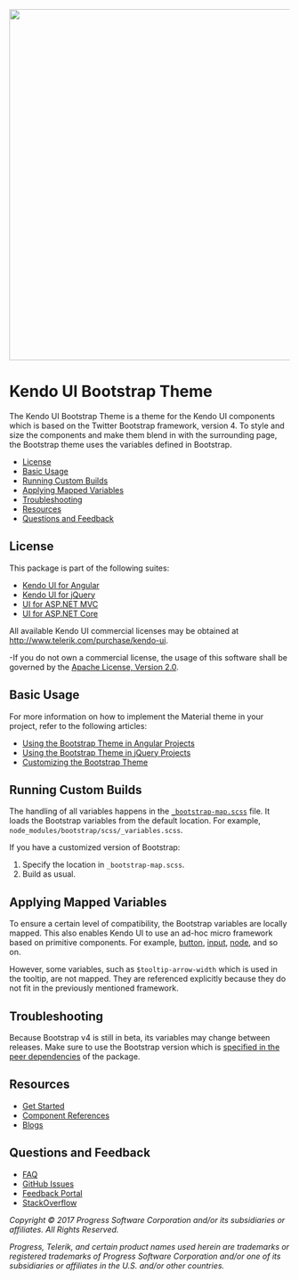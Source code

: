 <a href="https://www.telerik.com/kendo-angular-ui/" target="_blank">
<img width="631" src="https://www.telerik.com/kendo-angular-ui/npm-banner.svg">
</a>

# Kendo UI Bootstrap Theme

The Kendo UI Bootstrap Theme is a theme for the Kendo UI components which is based on the Twitter Bootstrap framework, version 4. To style and size the components and make them blend in with the surrounding page, the Bootstrap theme uses the variables defined in Bootstrap.

* [License](#license)
* [Basic Usage](#basic-usage)
* [Running Custom Builds](#running-custom-builds)
* [Applying Mapped Variables](#applying-mapped-variables)
* [Troubleshooting](#troubleshooting)
* [Resources](#resources)
* [Questions and Feedback](#questions-and-feedback)

## License

This package is part of the following suites:

* [Kendo UI for Angular](http://www.telerik.com/kendo-angular-ui/)
* [Kendo UI for jQuery](http://www.telerik.com/kendo-ui)
* [UI for ASP.NET MVC](http://www.telerik.com/aspnet-mvc)
* [UI for ASP.NET Core](http://www.telerik.com/aspnet-core-ui)

All available Kendo UI commercial licenses may be obtained at http://www.telerik.com/purchase/kendo-ui.

-If you do not own a commercial license, the usage of this software shall be governed by the [Apache License, Version 2.0](http://www.apache.org/licenses/LICENSE-2.0).

## Basic Usage

For more information on how to implement the Material theme in your project, refer to the following articles:

* [Using the Bootstrap Theme in Angular Projects](http://gyoshevlnx:4000/components/styling/)
* [Using the Bootstrap Theme in jQuery Projects](http://docs.telerik.com/kendo-ui/styles-and-layout/sass-themes)
* [Customizing the Bootstrap Theme](https://github.com/telerik/kendo-theme-default/blob/13713a572b392806ca7c2950f77f9b033f87d8ea/README.md)

## Running Custom Builds

The handling of all variables happens in the [`_bootstrap-map.scss`](src/_bootstrap-map.scss) file. It loads the Bootstrap variables from the default location. For example, `node_modules/bootstrap/scss/_variables.scss`.

If you have a customized version of Bootstrap:

1. Specify the location in `_bootstrap-map.scss`.
1. Build as usual.

## Applying Mapped Variables

To ensure a certain level of compatibility, the Bootstrap variables are locally mapped. This also enables Kendo UI to use an ad-hoc micro framework based on primitive components. For example, [button](src/mixins/appearance/_button.scss), [input](src/mixins/appearance/_input.scss), [node](src/mixins/appearance/_node.scss), and so on.

However, some variables, such as `$tooltip-arrow-width` which is used in the tooltip, are not mapped. They are referenced explicitly because they do not fit in the previously mentioned framework.

## Troubleshooting

Because Bootstrap v4 is still in beta, its variables may change between releases. Make sure to use the Bootstrap version which is [specified in the peer dependencies](package.json) of the package.

## Resources

- [Get Started](https://www.telerik.com/kendo-angular-ui/getting-started)
- [Component References](https://www.telerik.com/kendo-angular-ui/components)
- [Blogs](http://www.telerik.com/blogs/kendo-ui)

## Questions and Feedback

- [FAQ](https://www.telerik.com/kendo-angular-ui/components/faq/)
- [GitHub Issues](https://github.com/telerik/kendo-angular/issues)
- [Feedback Portal](http://kendoui-feedback.telerik.com/forums/555517-kendo-ui-for-angular-2-feedback)
- [StackOverflow](https://stackoverflow.com/questions/tagged/kendo-ui-angular2)

*Copyright © 2017 Progress Software Corporation and/or its subsidiaries or affiliates. All Rights Reserved.*

*Progress, Telerik, and certain product names used herein are trademarks or registered trademarks of Progress Software Corporation and/or one of its subsidiaries or affiliates in the U.S. and/or other countries.*
